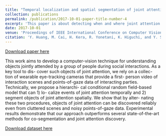 ```yaml
---
title: "Temporal localization and spatial segmentation of joint attention in multiple first-person videos"
collection: publications
permalink: /publication/2017-10-01-paper-title-number-4
excerpt: 'This paper is about detecting when and where joint attention happens from multiple egocentric videos.'
date: 2017-10-01
venue: 'Proceedings of IEEE International Conference on Computer Vision Workshop (ICCVW2017)'
citation: 'Y. Huang, M. Cai, H. Kera, R. Yonetani, K. Higuchi, and Y. Sato, &quot;Temporal localization and spatial segmentation of joint attention in multiple first-person videos,&quot; <i>Proceedings of IEEE International Conference on Computer Vision Workshop (ICCVW2017)</i>, pp. 2313-2321, (2017).'
---
```


[Download paper here](http://cai-mj.github.io/files/HC_ICCVW2017.pdf)

This work aims to develop a computer-vision technique for understanding objects jointly attended by a group of people during social interactions. As a key tool to dis- cover such objects of joint attention, we rely on a collec- tion of wearable eye-tracking cameras that provide a first- person video of interaction scenes and points-of-gaze data of interacting parties. Technically, we propose a hierarchi- cal conditional random field-based model that can 1) lo- calize events of joint attention temporally and 2) segment objects of joint attention spatially. We show that by alter- nating these two procedures, objects of joint attention can be discovered reliably even from cluttered scenes and noisy points-of-gaze data. Experimental results demonstrate that our approach outperforms several state-of-the-art methods for co-segmentation and joint attention discovery.

[Download dataset here](https://github.com/cai-mj/JA_dataset)

